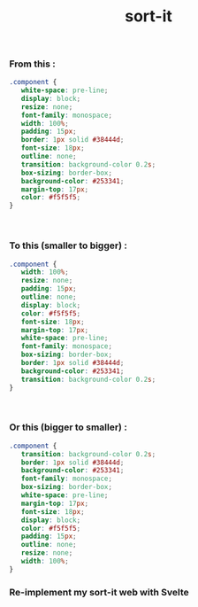 <h1 align="center">sort-it</h1>

<br />

<h3>From this :</h3>

```css
.component {
   white-space: pre-line;
   display: block;
   resize: none;
   font-family: monospace;
   width: 100%;
   padding: 15px;
   border: 1px solid #38444d;
   font-size: 18px;
   outline: none;
   transition: background-color 0.2s;
   box-sizing: border-box;
   background-color: #253341;
   margin-top: 17px;
   color: #f5f5f5;
}
```

<br />

<h3>To this (smaller to bigger) :</h3>

```css
.component {
   width: 100%;
   resize: none;
   padding: 15px;
   outline: none;
   display: block;
   color: #f5f5f5;
   font-size: 18px;
   margin-top: 17px;
   white-space: pre-line;
   font-family: monospace;
   box-sizing: border-box;
   border: 1px solid #38444d;
   background-color: #253341;
   transition: background-color 0.2s;
}
```

<br />

<h3>Or this (bigger to smaller) :</h3>

```css
.component {
   transition: background-color 0.2s;
   border: 1px solid #38444d;
   background-color: #253341;
   font-family: monospace;
   box-sizing: border-box;
   white-space: pre-line;
   margin-top: 17px;
   font-size: 18px;
   display: block;
   color: #f5f5f5;
   padding: 15px;
   outline: none;
   resize: none;
   width: 100%;
}
```


### Re-implement my sort-it web with Svelte
